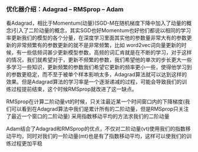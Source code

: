 ### 优化器介绍：Adagrad – RMSprop – Adam 

看Adagrad，相比于Momentum(动量)(SGD-M在随机梯度下降中加入了动量的概念)引入了二阶动量的概念，其实SGD也好Momentum也好他们都说以相同的学习率更新我们的模型的各个分量，在深度学习里面其实他的参数量非常大有的参数更新的非常频繁有的参数更新的就不是非常频繁，比如  word2vec词向量更新的时候，有一些低频词甚少更新模型参数，高频的词汇肯就是在不断的学习，对于这样的情况，我们就希望对于，更新不频繁的参数，我们希望他的单次的步长更大一些多学习一些知识，更新频繁的参数我们希望它更新的频率更小一些，使得他学习到的参数更稳定，而不至于被单个样本影响太多，Adagrad算法就可以达到这样的效果。但是Adagrad算法的学习率是一个逐渐递减的过程，可能会导致我们的训练过程提前结束，这个时候RMSprop就改进了这一缺点。


RMSprop在计算二阶动量vt的时候，只关注最近某一个时间窗口内的下降梯度(我们可以看到在Adagrad算法中我们是累计所有的二阶动量，但是RMSprop只关注了最近一个窗口的二阶动量) 采用指数移动平均的方法求我们的二阶动量

Adam结合了Adagrad和RMSprop的优点，不仅对二阶动量(vt)使用我们的指数移动平均，同时对我们的一阶动量(mt)也是有了指数移动平均，这样可以使我们的训练过程更加平稳
